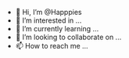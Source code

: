 - 👋 Hi, I’m @Happpies
- 👀 I’m interested in ...
- 🌱 I’m currently learning ...
- 💞️ I’m looking to collaborate on ...
- 📫 How to reach me ...

<!---
Happpies/Happpies is a ✨ special ✨ repository because its `README.md` (this file) appears on your GitHub profile.
You can click the Preview link to take a look at your changes.
--->
